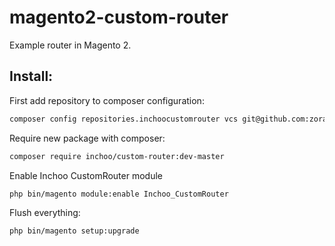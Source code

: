 # magento2-custom-router
Example router in Magento 2.

<h2>Install:</h2>
First add repository to composer configuration:

```bash
composer config repositories.inchoocustomrouter vcs git@github.com:zoransalamun/magento2-custom-router.git
```
Require new package with composer:

```bash
composer require inchoo/custom-router:dev-master
```
Enable Inchoo CustomRouter module

```bash
php bin/magento module:enable Inchoo_CustomRouter
```

Flush everything:

```bash
php bin/magento setup:upgrade
```

